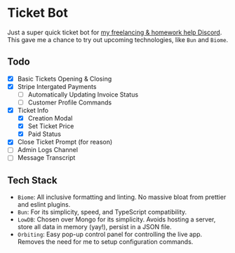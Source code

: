 # Ticket Bot

Just a super quick ticket bot for [my freelancing & homework help Discord](https://discord.gg/SSwhHH3GUr). This gave me a chance to try out upcoming technologies, like `Bun` and `Biome`.

## Todo

- [x] Basic Tickets Opening & Closing
- [x] Stripe Intergated Payments
    - [ ] Automatically Updating Invoice Status
    - [ ] Customer Profile Commands
- [x] Ticket Info
    - [x] Creation Modal
    - [x] Set Ticket Price
    - [x] Paid Status
- [x] Close Ticket Prompt (for reason)
- [ ] Admin Logs Channel
- [ ] Message Transcript

## Tech Stack

- `Biome`: All inclusive formatting and linting. No massive bloat from prettier and eslint plugins.
- `Bun`: For its simplicity, speed, and TypeScript compatibility.
- `LowDB`: Chosen over Mongo for its simplicity. Avoids hosting a server, store all data in memory (yay!), persist in a JSON file.
- `Orbiting`: Easy pop-up control panel for controlling the live app. Removes the need for me to setup configuration commands.
